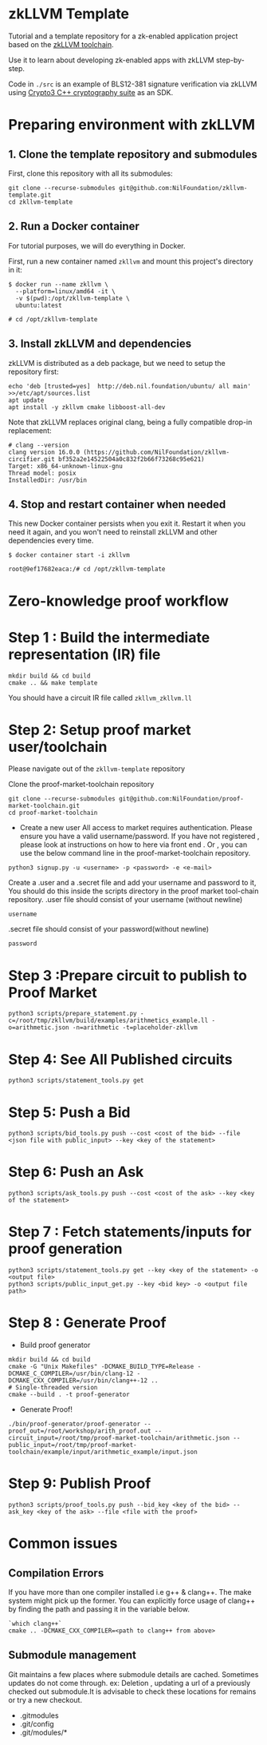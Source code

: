 # zkLLVM Template

Tutorial and a template repository for a zk-enabled application project
based on the [zkLLVM toolchain](https://github.com/nilfoundation/zkllvm).

Use it to learn about developing zk-enabled apps with zkLLVM step-by-step.

Code in `./src` is an example of BLS12-381 signature verification via zkLLVM using
[Crypto3 C++ cryptography suite](https://github.com/nilfoundation/crypto3) as an SDK.

# Preparing environment with zkLLVM

## 1. Clone the template repository and submodules

First, clone this repository with all its submodules:

```
git clone --recurse-submodules git@github.com:NilFoundation/zkllvm-template.git
cd zkllvm-template
```

## 2. Run a Docker container

For tutorial purposes, we will do everything in Docker.

First, run a new container named `zkllvm`
and mount this project's directory in it:

```console
$ docker run --name zkllvm \
  --platform=linux/amd64 -it \
  -v $(pwd):/opt/zkllvm-template \
  ubuntu:latest
  
# cd /opt/zkllvm-template
```

## 3. Install zkLLVM and dependencies

zkLLVM is distributed as a deb package, but we need to setup the repository first:

```
echo 'deb [trusted=yes]  http://deb.nil.foundation/ubuntu/ all main' >>/etc/apt/sources.list
apt update
apt install -y zkllvm cmake libboost-all-dev
```

Note that zkLLVM replaces original clang, being a fully compatible drop-in replacement:
```
# clang --version
clang version 16.0.0 (https://github.com/NilFoundation/zkllvm-circifier.git bf352a2e14522504a0c832f2b66f73268c95e621)
Target: x86_64-unknown-linux-gnu
Thread model: posix
InstalledDir: /usr/bin
```

## 4. Stop and restart container when needed

This new Docker container persists when you exit it.
Restart it when you need it again,
and you won't need to reinstall zkLLVM and other dependencies every time.

```console
$ docker container start -i zkllvm
 
root@9ef17682eaca:/# cd /opt/zkllvm-template
```

# Zero-knowledge proof workflow

# Step 1 : Build the intermediate representation (IR) file
``` 
mkdir build && cd build
cmake .. && make template
```
You should have a circuit IR file called `zkllvm_zkllvm.ll` 

# Step 2: Setup proof market user/toolchain
Please navigate out of the `zkllvm-template` repository

Clone the proof-market-toolchain repository

```
git clone --recurse-submodules git@github.com:NilFoundation/proof-market-toolchain.git
cd proof-market-toolchain
```

- Create a new user
All access to market requires authentication. Please ensure you have a valid username/password. If you have not registered , please look at instructions on how to here via front end .
Or , you can use the below command line in the proof-market-toolchain repository.

```
python3 signup.py -u <username> -p <password> -e <e-mail>
```

Create a .user and a .secret file and add your username and password to it,
You should do this inside the scripts directory in the proof market tool-chain repository.
.user file should consist of your username (without newline)

```
username
```
.secret file should consist of your password(without newline)
```
password
```

# Step 3 :Prepare circuit to publish to Proof Market
```
python3 scripts/prepare_statement.py -c=/root/tmp/zkllvm/build/examples/arithmetics_example.ll -o=arithmetic.json -n=arithmetic -t=placeholder-zkllvm
```

# Step 4: See All Published circuits
```
python3 scripts/statement_tools.py get
```

# Step 5: Push a Bid
```
python3 scripts/bid_tools.py push --cost <cost of the bid> --file <json file with public_input> --key <key of the statement> 
```

# Step 6: Push an Ask
```
python3 scripts/ask_tools.py push --cost <cost of the ask> --key <key of the statement> 
```

# Step 7 : Fetch statements/inputs for proof generation
```
python3 scripts/statement_tools.py get --key <key of the statement> -o <output file>
python3 scripts/public_input_get.py --key <bid key> -o <output file path> 
```

# Step 8 : Generate Proof
- Build proof generator
```
mkdir build && cd build
cmake -G "Unix Makefiles" -DCMAKE_BUILD_TYPE=Release -DCMAKE_C_COMPILER=/usr/bin/clang-12 -DCMAKE_CXX_COMPILER=/usr/bin/clang++-12 ..
# Single-threaded version
cmake --build . -t proof-generator
```
- Generate Proof!
```
./bin/proof-generator/proof-generator --proof_out=/root/workshop/arith_proof.out --circuit_input=/root/tmp/proof-market-toolchain/arithmetic.json --public_input=/root/tmp/proof-market-toolchain/example/input/arithmetic_example/input.json
```

# Step 9: Publish Proof
```
python3 scripts/proof_tools.py push --bid_key <key of the bid> --ask_key <key of the ask> --file <file with the proof> 
```


# Common issues

## Compilation Errors
If you have more than one compiler installed i.e g++ & clang++. The make system might pick up the former. You can explicitly force usage of 
clang++ by finding the path and passing it in the variable below.

```
`which clang++`  
cmake .. -DCMAKE_CXX_COMPILER=<path to clang++ from above>
```

## Submodule management
Git maintains a few places where submodule details are cached. Sometimes updates do not come through. ex: Deletion , updating
a url of a previously checked out submodule.It is advisable to check these locations for remains or try a new checkout.
- .gitmodules
- .git/config
- .git/modules/*
